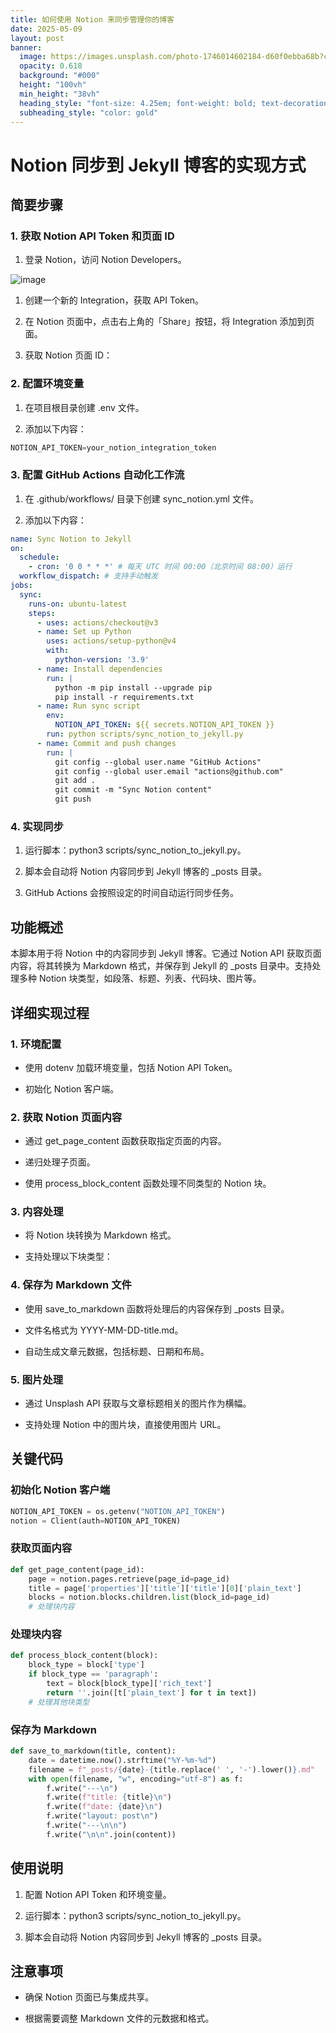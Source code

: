 ```yaml
---
title: 如何使用 Notion 来同步管理你的博客
date: 2025-05-09
layout: post
banner:
  image: https://images.unsplash.com/photo-1746014602184-d60f0ebba68b?crop=entropy&cs=tinysrgb&fit=max&fm=jpg&ixid=M3w2OTIwMzJ8MHwxfHJhbmRvbXx8fHx8fHx8fDE3NDY4MTUzNDZ8&ixlib=rb-4.1.0&q=80&w=1080
  opacity: 0.618
  background: "#000"
  height: "100vh"
  min_height: "38vh"
  heading_style: "font-size: 4.25em; font-weight: bold; text-decoration: underline"
  subheading_style: "color: gold"
---
```


# Notion 同步到 Jekyll 博客的实现方式

## 简要步骤

### 1. 获取 Notion API Token 和页面 ID

1. 登录 Notion，访问 Notion Developers。

![image](https://prod-files-secure.s3.us-west-2.amazonaws.com/a7a0cc5a-89b9-4cda-8686-1fba0ca52f40/d19c1afe-dea5-4312-9333-786b0ba83054/image.png?X-Amz-Algorithm=AWS4-HMAC-SHA256&X-Amz-Content-Sha256=UNSIGNED-PAYLOAD&X-Amz-Credential=ASIAZI2LB4662HBCNG4U%2F20250509%2Fus-west-2%2Fs3%2Faws4_request&X-Amz-Date=20250509T182906Z&X-Amz-Expires=3600&X-Amz-Security-Token=IQoJb3JpZ2luX2VjEOn%2F%2F%2F%2F%2F%2F%2F%2F%2F%2FwEaCXVzLXdlc3QtMiJHMEUCIAu%2FOcomzle8qgxU%2B%2Ff%2FnZnBF8%2Bq00qN19N1cxzeIv2VAiEAhET1dSkc5%2Fr6mW4Y5ruBIMtWu18Ac0npsmSBiW5%2Bb44qiAQIkv%2F%2F%2F%2F%2F%2F%2F%2F%2F%2FARAAGgw2Mzc0MjMxODM4MDUiDPnXr7zAUKyN2ZPUPCrcA4WqKwUSI017Dq83si4bUvPOvYosbfS9j39o1V78mkXYBXYeEFmUn%2FClc%2BJd9kBjByQz%2FOdEdumvC3Ym3yJ7%2FUHAjK4ot%2FAKh4Z6juW5velecZR9NHSeatsaTxUIXqBOCYKJdty6edbUTA5Oe9mslExk0Lsxd9ne3OZhM%2F%2BP52W6z5roLl0vgu%2BnCSLPPPJXTwzLn2%2F8yJe4rkT7KkBNkXy8rlxSXuAM9Jp%2BowfREZA5G%2FspeZ1TVg9m05GLdWGMLqFae771hk4gG3X%2BHRuhvPwwiO2IFTmem7To9495K%2Bd1kTyQX%2BL2txleYn6Fj42opSgmFknqzrtnyKxx7%2FsuTDH28gIS8HK74g9m9BaYKixqMDBqX6idR0My%2FTsYEJrqo0PWhnICX0KygxjAEwDYgTIak2P%2BdfPNP%2FxquDaA15rco5o6%2FfJe2xIMM6PUDdKZf8usSiii48IUFfiImjhFC7gWyqgGqKcBYGujqCz0Yp0a0SbidY5IRcxPMQq8Czs%2F%2FAsioSGlDMfTB2HN8mofN8KQrxreKiPM%2BDabKTIhKH65NnI%2BmiPbufTKoKAXQ9%2FHoWlxqqFjUK3dZbZMVApb%2F2xEaVxbzfULKg7cfEfelwRx8%2FDJWXTHDe7AH93gMJLw%2BMAGOqUBkq6U7KQ9kKI7%2BG1GNdKAFmbCvtbh2a2ScrAoyD0d2UD3wV6at46aT%2ByZkTXf9ZgD5jsh6rpt0leJnh9I3OVaM9knwjI44Gzh1tHv04xMfZDQhxsSdrwQnctj6NOPAVEorKhZqPAaCcmvKBEpJTqLGlOO1VHzMiQZCB48yWF7fV3f9rIWyzow2Pvxp7ceDQVlWjCoexhsJvyK%2FY3Xu6imGztL%2F8S1&X-Amz-Signature=f7a3e2e7c32734d46776bbf6097cbb6130daaf5ee8a705a6f173c321cc3207dd&X-Amz-SignedHeaders=host&x-id=GetObject)

1. 创建一个新的 Integration，获取 API Token。

1. 在 Notion 页面中，点击右上角的「Share」按钮，将 Integration 添加到页面。

1. 获取 Notion 页面 ID：


### 2. 配置环境变量

1. 在项目根目录创建 .env 文件。

1. 添加以下内容：

```javascript
NOTION_API_TOKEN=your_notion_integration_token
```

### 3. 配置 GitHub Actions 自动化工作流

1. 在 .github/workflows/ 目录下创建 sync_notion.yml 文件。

1. 添加以下内容：

```yaml
name: Sync Notion to Jekyll
on:
  schedule:
    - cron: '0 0 * * *' # 每天 UTC 时间 00:00（北京时间 08:00）运行
  workflow_dispatch: # 支持手动触发
jobs:
  sync:
    runs-on: ubuntu-latest
    steps:
      - uses: actions/checkout@v3
      - name: Set up Python
        uses: actions/setup-python@v4
        with:
          python-version: '3.9'
      - name: Install dependencies
        run: |
          python -m pip install --upgrade pip
          pip install -r requirements.txt
      - name: Run sync script
        env:
          NOTION_API_TOKEN: ${{ secrets.NOTION_API_TOKEN }}
        run: python scripts/sync_notion_to_jekyll.py
      - name: Commit and push changes
        run: |
          git config --global user.name "GitHub Actions"
          git config --global user.email "actions@github.com"
          git add .
          git commit -m "Sync Notion content"
          git push
```

### 4. 实现同步

1. 运行脚本：python3 scripts/sync_notion_to_jekyll.py。

1. 脚本会自动将 Notion 内容同步到 Jekyll 博客的 _posts 目录。

1. GitHub Actions 会按照设定的时间自动运行同步任务。

## 功能概述

本脚本用于将 Notion 中的内容同步到 Jekyll 博客。它通过 Notion API 获取页面内容，将其转换为 Markdown 格式，并保存到 Jekyll 的 _posts 目录中。支持处理多种 Notion 块类型，如段落、标题、列表、代码块、图片等。

## 详细实现过程

### 1. 环境配置

- 使用 dotenv 加载环境变量，包括 Notion API Token。

- 初始化 Notion 客户端。

### 2. 获取 Notion 页面内容

- 通过 get_page_content 函数获取指定页面的内容。

- 递归处理子页面。

- 使用 process_block_content 函数处理不同类型的 Notion 块。

### 3. 内容处理

- 将 Notion 块转换为 Markdown 格式。

- 支持处理以下块类型：


### 4. 保存为 Markdown 文件

- 使用 save_to_markdown 函数将处理后的内容保存到 _posts 目录。

- 文件名格式为 YYYY-MM-DD-title.md。

- 自动生成文章元数据，包括标题、日期和布局。

### 5. 图片处理

- 通过 Unsplash API 获取与文章标题相关的图片作为横幅。

- 支持处理 Notion 中的图片块，直接使用图片 URL。

## 关键代码

### 初始化 Notion 客户端

```python
NOTION_API_TOKEN = os.getenv("NOTION_API_TOKEN")
notion = Client(auth=NOTION_API_TOKEN)
```

### 获取页面内容

```python
def get_page_content(page_id):
    page = notion.pages.retrieve(page_id=page_id)
    title = page['properties']['title']['title'][0]['plain_text']
    blocks = notion.blocks.children.list(block_id=page_id)
    # 处理块内容
```

### 处理块内容

```python
def process_block_content(block):
    block_type = block['type']
    if block_type == 'paragraph':
        text = block[block_type]['rich_text']
        return ''.join([t['plain_text'] for t in text])
    # 处理其他块类型
```

### 保存为 Markdown

```python
def save_to_markdown(title, content):
    date = datetime.now().strftime("%Y-%m-%d")
    filename = f"_posts/{date}-{title.replace(' ', '-').lower()}.md"
    with open(filename, "w", encoding="utf-8") as f:
        f.write("---\n")
        f.write(f"title: {title}\n")
        f.write(f"date: {date}\n")
        f.write("layout: post\n")
        f.write("---\n\n")
        f.write("\n\n".join(content))
```

## 使用说明

1. 配置 Notion API Token 和环境变量。

1. 运行脚本：python3 scripts/sync_notion_to_jekyll.py。

1. 脚本会自动将 Notion 内容同步到 Jekyll 博客的 _posts 目录。

## 注意事项

- 确保 Notion 页面已与集成共享。

- 根据需要调整 Markdown 文件的元数据和格式。